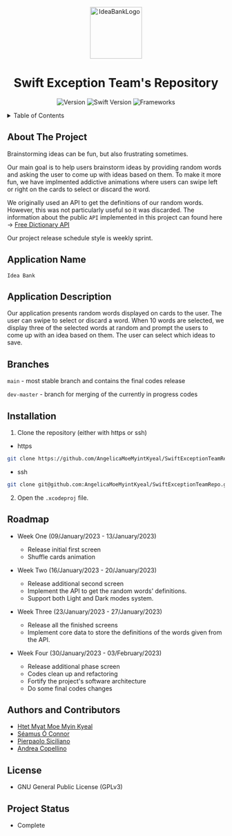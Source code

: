 <p align="center">
<img width="120" alt="IdeaBankLogo" src="https://user-images.githubusercontent.com/74500135/217266584-fe6d83db-0d41-414a-bce4-a34cb4f58be3.png">
<h1 align="center">Swift Exception Team's Repository </h1>
<div style="text" align="center">

![Version](https://img.shields.io/static/v1?label=Version&message=1.0&color=brightgreen)
![Swift Version](https://img.shields.io/static/v1?label=Swift%20Version&message=5&color=brightgreen&logo=swift)
![Frameworks](https://img.shields.io/static/v1?label=Frameworks&message=SwiftUI&color=brightgreen&logo=swift)

</div>
</p>

<details>
  <summary>Table of Contents</summary>
  <ol>
    <li>
      <a href="#about-the-project">About The Project</a>
    </li>
    <li>
      <a href="#application-name">Application Name</a>
    </li>
    <li><a href="#application-description">Application Description</a></li>
    <li><a href="#branches">Branches</a></li>
    <li><a href="#installation">Installation</a></li>
    <li><a href="#roadmap">Roadmap</a></li>
    <li><a href="#authors-and-contributors">Authors and Contributors</a></li>
    <li><a href="#license">License</a></li>
    <li><a href="#project-status">Project Status</a></li>
  </ol>
</details>

## About The Project

Brainstorming ideas can be fun, but also frustrating sometimes. 

Our main goal is to help users brainstorm ideas by providing random words and asking the user to come up with ideas based on them. To make it more fun, we have implmented addictive animations where users can swipe left or right on the cards to select or discard the word. 

We originally used an API to get the definitions of our random words. However, this was not particularly useful so it was discarded.
The information about the public `API` implemented in this project can found here -> [Free Dictionary API](https://dictionaryapi.dev)

Our project release schedule style is weekly sprint.

## Application Name
`
Idea Bank
`

## Application Description

Our application presents random words displayed on cards to the user. The user can swipe to select or discard a word. When 10 words are selected, we display three of the selected words at random and prompt the users to come up with an idea based on them. The user can select which ideas to save. 

## Branches

`main` - most stable branch and contains the final codes release

`dev-master` - branch for merging of the currently in progress codes

## Installation

1. Clone the repository (either with https or ssh)

  - https

  ```sh
  git clone https://github.com/AngelicaMoeMyintKyeal/SwiftExceptionTeamRepo.git
  ```

  - ssh
  
  ```sh
  git clone git@github.com:AngelicaMoeMyintKyeal/SwiftExceptionTeamRepo.git
  ```

2. Open the `.xcodeproj` file.

## Roadmap

- Week One (09/January/2023 - 13/January/2023)
  - Release initial first screen 
  - Shuffle cards animation

- Week Two (16/January/2023 - 20/January/2023)
  - Release additional second screen
  - Implement the API to get the random words' definitions.
  - Support both Light and Dark modes system.

- Week Three (23/January/2023 - 27/January/2023)
  - Release all the finished screens
  - Implement core data to store the definitions of the words given from the API.
  
- Week Four (30/January/2023 - 03/February/2023)
  - Release additional phase screen
  - Codes clean up and refactoring
  - Fortify the project's software architecture
  - Do some final codes changes

## Authors and Contributors

- [Htet Myat Moe Myin Kyeal](https://gitlab.com/AngelicaMoeMyintKyeal)
- [Séamus Ó Connor](https://github.com/shinra-electric)
- [Pierpaolo Siciliano](https://github.com/PierSic-dev)
- [Andrea Copellino](https://github.com/andreacopellino1)

## License

- GNU General Public License (GPLv3)

## Project Status

- Complete
